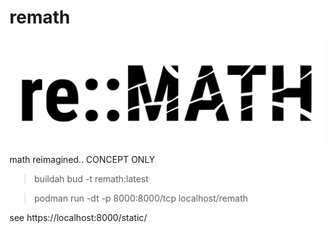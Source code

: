 # remath

![Alt text](./static/img/remathdark.svg)

math reimagined.. CONCEPT ONLY

> buildah bud -t remath:latest

> podman run -dt -p 8000:8000/tcp localhost/remath

see https://localhost:8000/static/